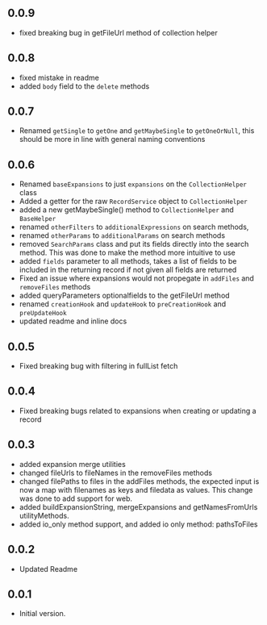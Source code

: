 ## 0.0.9
- fixed breaking bug in getFileUrl method of collection helper

## 0.0.8
- fixed mistake in readme
- added `body` field to the `delete` methods
## 0.0.7
- Renamed `getSingle` to `getOne` and `getMaybeSingle` to `getOneOrNull`, this should be more in line
with general naming conventions

## 0.0.6
- Renamed `baseExpansions` to just `expansions` on the `CollectionHelper` class
- Added a getter for the raw `RecordService` object to `CollectionHelper`
- added a new getMaybeSingle() method to `CollectionHelper` and `BaseHelper`
- renamed `otherFilters` to `additionalExpressions` on search methods,
- renamed `otherParams` to `additionalParams` on search methods
- removed `SearchParams` class and put its fields directly into the search method.
This was done to make the method more intuitive to use
- added `fields` parameter to all methods, takes a list of fields to be included in the returning record
if not given all fields are returned
- Fixed an issue where expansions would not propegate in `addFiles` and `removeFiles` methods
- added queryParameters optionalfields to the getFileUrl method
- renamed `creationHook` and `updateHook` to `preCreationHook` and `preUpdateHook`
- updated readme and inline docs

## 0.0.5
- Fixed breaking bug with filtering in fullList fetch

## 0.0.4
- Fixed breaking bugs related to expansions when creating or updating a record

## 0.0.3
- added expansion merge utilities
- changed fileUrls to fileNames in the removeFiles methods
- changed filePaths to files in the addFiles methods, the expected input is now a map with filenames as keys and filedata as values.
This change was done to add support for web.
- added buildExpansionString, mergeExpansions and getNamesFromUrls utilityMethods.
- added io_only method support, and added io only method: pathsToFiles

## 0.0.2
- Updated Readme

## 0.0.1

- Initial version.
